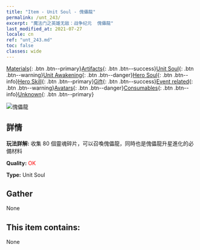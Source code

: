 ```yaml
---
title: "Item - Unit Soul - 傀儡龍"
permalink: /unt_243/
excerpt: "魔法门之英雄无敌：战争纪元  傀儡龍"
last_modified_at: 2021-07-27
locale: cn
ref: "unt_243.md"
toc: false
classes: wide
---
```

 [Materials](/ItemsCN/){: .btn .btn--primary}[Artifacts](/ItemsCN/Artifacts/){: .btn .btn--success}[Unit Soul](/ItemsCN/UnitSoul/){: .btn .btn--warning}[Unit Awakening](/ItemsCN/UnitAwakening/){: .btn .btn--danger}[Hero Soul](/ItemsCN/HeroSoul/){: .btn .btn--info}[Hero Skill](/ItemsCN/HeroSkill/){: .btn .btn--primary}[Gift](/ItemsCN/Gift/){: .btn .btn--success}[Event related](/ItemsCN/Events/){: .btn .btn--warning}[Avatars](/ItemsCN/Avatars/){: .btn .btn--danger}[Consumables](/ItemsCN/Consumables/){: .btn .btn--info}[Unknown](/ItemsCN/Unknown/){: .btn .btn--primary}

 ![傀儡龍](/images/u/ti_kuileilong.jpg)

## 詳情
 **玩法詳解:** 收集 80 個靈魂碎片，可以召喚傀儡龍，同時也是傀儡龍升星進化的必備材料

 **Quality:** <span style="color: #FF0000">OK</span>

 **Type:** Unit Soul

## Gather

  None

## This item contains:

  None

